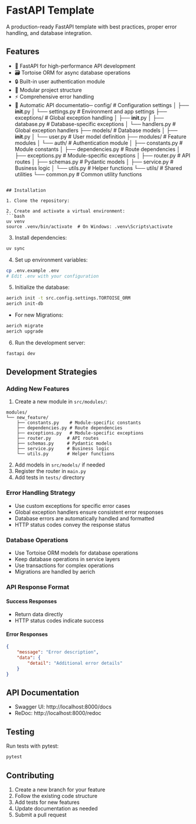 # FastAPI Template

A production-ready FastAPI template with best practices, proper error handling, and database integration.

## Features

- 🚀 FastAPI for high-performance API development
- 🗃️ Tortoise ORM for async database operations
- 🔒 Built-in user authentication module
- 🎯 Modular project structure
- ⚡ Comprehensive error handling
- 📝 Automatic API documentatio─ config/             # Configuration settings
│   ├── __init__.py
│   └── settings.py     # Environment and app settings
├── exceptions/         # Global exception handling
│   ├── __init__.py
│   ├── database.py    # Database-specific exceptions
│   └── handlers.py    # Global exception handlers
├── models/            # Database models
│   ├── __init__.py
│   └── user.py       # User model definition
├── modules/          # Feature modules
│   └── auth/        # Authentication module
│       ├── constants.py    # Module constants
│       ├── dependencies.py # Route dependencies
│       ├── exceptions.py   # Module-specific exceptions
│       ├── router.py      # API routes
│       ├── schemas.py     # Pydantic models
│       ├── service.py     # Business logic
│       └── utils.py       # Helper functions
└── utils/           # Shared utilities
    └── common.py    # Common utility functions
```

## Installation

1. Clone the repository:

2. Create and activate a virtual environment:
```bash
uv venv
source .venv/bin/activate  # On Windows: .venv\Scripts\activate
```

3. Install dependencies:
```bash
uv sync
```

4. Set up environment variables:
```bash
cp .env.example .env
# Edit .env with your configuration
```

5. Initialize the database:
```bash
aerich init -t src.config.settings.TORTOISE_ORM
aerich init-db
```
- For new Migrations:
```bash
aerich migrate
aerich upgrade
```
6. Run the development server:
```bash
fastapi dev
```

## Development Strategies

### Adding New Features

1. Create a new module in `src/modules/`:
```
modules/
└── new_feature/
    ├── constants.py    # Module-specific constants
    ├── dependencies.py # Route dependencies
    ├── exceptions.py   # Module-specific exceptions
    ├── router.py      # API routes
    ├── schemas.py     # Pydantic models
    ├── service.py     # Business logic
    └── utils.py       # Helper functions
```

2. Add models in `src/models/` if needed
3. Register the router in `main.py`
4. Add tests in `tests/` directory

### Error Handling Strategy

- Use custom exceptions for specific error cases
- Global exception handlers ensure consistent error responses
- Database errors are automatically handled and formatted
- HTTP status codes convey the response status

### Database Operations

- Use Tortoise ORM models for database operations
- Keep database operations in service layers
- Use transactions for complex operations
- Migrations are handled by aerich

### API Response Format

#### Success Responses
- Return data directly
- HTTP status codes indicate success

#### Error Responses
```json
{
    "message": "Error description",
    "data": {
        "detail": "Additional error details"
    }
}
```

## API Documentation

- Swagger UI: http://localhost:8000/docs
- ReDoc: http://localhost:8000/redoc

## Testing

Run tests with pytest:
```bash
pytest
```

## Contributing

1. Create a new branch for your feature
2. Follow the existing code structure
3. Add tests for new features
4. Update documentation as needed
5. Submit a pull request
